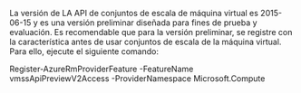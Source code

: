 La versión de LA API de conjuntos de escala de máquina virtual es 2015-06-15 y es una versión preliminar diseñada para fines de prueba y evaluación. Es recomendable que para la versión preliminar, se registre con la característica antes de usar conjuntos de escala de la máquina virtual. Para ello, ejecute el siguiente comando:

  Register-AzureRmProviderFeature -FeatureName vmssApiPreviewV2Access -ProviderNamespace Microsoft.Compute

<!---HONumber=AcomDC_1203_2015-->